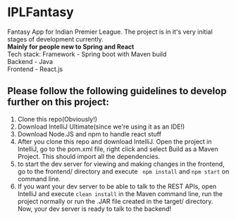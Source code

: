 # IPLFantasy
Fantasy App for Indian Premier League. The project is in it's very initial stages of development currently. 
<br> **Mainly for people new to Spring and React**
<br> Tech stack: Framework - Spring boot with Maven build 
<br> Backend - Java
<br>  Frontend - React.js
## Please follow the following guidelines to develop further on this project:
1. Clone this repo(Obviously!)
2. Download IntelliJ Ultimate(since we're using it as an IDE!)
3. Download Node.JS and npm to handle react stuff
4. After you clone this repo and download IntelliJ. Open the project in IntelliJ, go to the pom.xml file, right click and select Build as a Maven Project. This should import all the dependencies. 
5. to start the dev server for viewing and making changes in the frontend, go to the frontend/ directory and execute ` npm install` and `npm start` on command line. 
6. If you want your dev server to be able to talk to the REST APIs, open IntelliJ and execute `clean install` in the Maven command line, run the project normally or run the .JAR file created in the target/ directory. Now, your dev server is ready to talk to the backend! 


